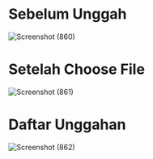# Sebelum Unggah
![Screenshot (860)](https://github.com/user-attachments/assets/487ab20c-2aa8-4106-af7e-32942be8fe71)

# Setelah Choose File
![Screenshot (861)](https://github.com/user-attachments/assets/aa9b593f-f54c-497e-802c-f893c9bb105d)

# Daftar Unggahan
![Screenshot (862)](https://github.com/user-attachments/assets/e32a3503-08ea-4c6d-8c4b-d4d3f34dfd43)
